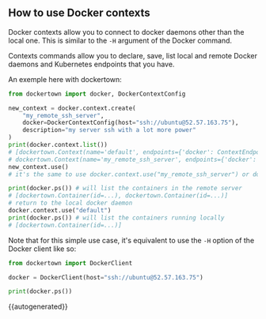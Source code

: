 ## How to use Docker contexts

Docker contexts allow you to connect to docker daemons other than the local one. This is similar to the `-H` argument of the Docker command.

Contexts commands allow you to declare, save, list local and remote Docker daemons and Kubernetes endpoints that you have.

An exemple here with dockertown:

```python
from dockertown import docker, DockerContextConfig

new_context = docker.context.create(
    "my_remote_ssh_server",
    docker=DockerContextConfig(host="ssh://ubuntu@52.57.163.75"),
    description="my server ssh with a lot more power"
)
print(docker.context.list())
# [dockertown.Context(name='default', endpoints={'docker': ContextEndpoint(host='unix:///var/run/docker.sock', skip_tls_verify=False)}),
# dockertown.Context(name='my_remote_ssh_server', endpoints={'docker': ContextEndpoint(host='ssh://ubuntu@52.57.163.75', skip_tls_verify=False)})]
new_context.use()
# it's the same to use docker.context.use("my_remote_ssh_server") or docker.context.use(new_context)

print(docker.ps()) # will list the containers in the remote server
# [dockertown.Container(id=...), dockertown.Container(id=...)]
# return to the local docker daemon
docker.context.use("default")
print(docker.ps()) # will list the containers running locally
# [dockertown.Container(id=...)]
```

Note that for this simple use case, it's equivalent to use the `-H` option of the Docker client like so:
```python
from dockertown import DockerClient

docker = DockerClient(host="ssh://ubuntu@52.57.163.75")

print(docker.ps())
```

{{autogenerated}}